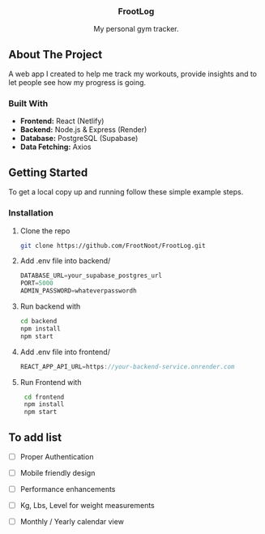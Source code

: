 <a id="readme-top"></a>




<h3 align="center">FrootLog</h3>

  <p align="center">
    My personal gym tracker.
  </p>
</div>



<!-- ABOUT THE PROJECT -->
## About The Project

A web app I created to help me track my workouts, provide insights and to let people see how my progress is going.



### Built With
- **Frontend:** React (Netlify)
- **Backend:** Node.js & Express (Render)
- **Database:** PostgreSQL (Supabase)
- **Data Fetching:** Axios


<!-- GETTING STARTED -->
## Getting Started

To get a local copy up and running follow these simple example steps.

### Installation

1. Clone the repo
   ```sh
   git clone https://github.com/FrootNoot/FrootLog.git
   ```
2. Add .env file into backend/
   ```js
   DATABASE_URL=your_supabase_postgres_url
   PORT=5000
   ADMIN_PASSWORD=whateverpasswordh
   ```
3. Run backend with
   ```sh
   cd backend
   npm install
   npm start
   ```
4. Add .env file into frontend/
   ```js
   REACT_APP_API_URL=https://your-backend-service.onrender.com
   ```
5. Run Frontend with
   ```sh
    cd frontend
    npm install
    npm start
   ```
<!-- ROADMAP -->
## To add list

- [ ] Proper Authentication 
- [ ] Mobile friendly design
- [ ] Performance enhancements
- [ ] Kg, Lbs, Level for weight measurements
- [ ] Monthly / Yearly calendar view


